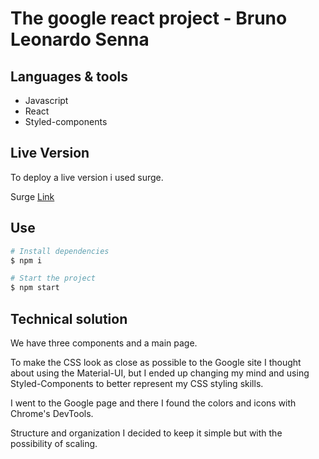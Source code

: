 # The google react project - Bruno Leonardo Senna

## Languages & tools

- Javascript
- React
- Styled-components 

## Live Version

To deploy a live version i used surge.

Surge [Link](https://young-territory.surge.sh/)

## Use

```bash
# Install dependencies
$ npm i

# Start the project
$ npm start

```

## Technical solution

We have three components and a main page.

To make the CSS look as close as possible to the Google site I thought about using the Material-UI, but I ended up changing my mind and using Styled-Components to better represent my CSS styling skills.

I went to the Google page and there I found the colors and icons with Chrome's DevTools.

Structure and organization I decided to keep it simple but with the possibility of scaling.
